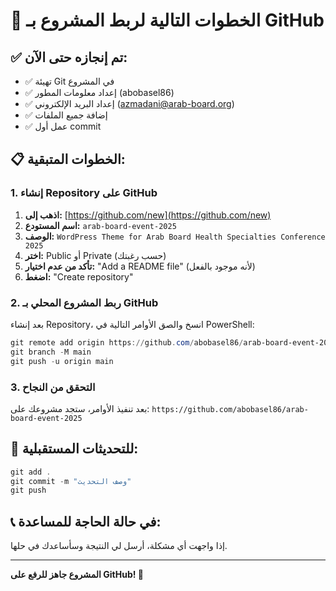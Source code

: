 # 🎯 الخطوات التالية لربط المشروع بـ GitHub

## ✅ تم إنجازه حتى الآن:
- ✅ تهيئة Git في المشروع
- ✅ إعداد معلومات المطور (abobasel86)
- ✅ إعداد البريد الإلكتروني (azmadani@arab-board.org)
- ✅ إضافة جميع الملفات
- ✅ عمل أول commit

## 📋 الخطوات المتبقية:

### 1. إنشاء Repository على GitHub

1. **اذهب إلى:** [https://github.com/new](https://github.com/new)
2. **اسم المستودع:** `arab-board-event-2025`
3. **الوصف:** `WordPress Theme for Arab Board Health Specialties Conference 2025`
4. **اختر:** Public أو Private (حسب رغبتك)
5. **تأكد من عدم اختيار:** "Add a README file" (لأنه موجود بالفعل)
6. **اضغط:** "Create repository"

### 2. ربط المشروع المحلي بـ GitHub

بعد إنشاء Repository، انسخ والصق الأوامر التالية في PowerShell:

```powershell
git remote add origin https://github.com/abobasel86/arab-board-event-2025.git
git branch -M main  
git push -u origin main
```

### 3. التحقق من النجاح

بعد تنفيذ الأوامر، ستجد مشروعك على:
`https://github.com/abobasel86/arab-board-event-2025`

## 🔄 للتحديثات المستقبلية:

```powershell
git add .
git commit -m "وصف التحديث"
git push
```

## 📞 في حالة الحاجة للمساعدة:

إذا واجهت أي مشكلة، أرسل لي النتيجة وسأساعدك في حلها.

---

**المشروع جاهز للرفع على GitHub! 🚀**